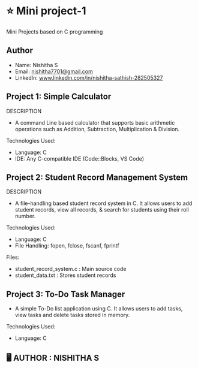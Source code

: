 # ⭐️ Mini project-1
Mini Projects based on C programming 

## Author 
- Name: Nishitha S
- Email: nishitha7701@gmail.com
- LinkedIn: www.linkedin.com/in/nishitha-sathish-282505327
   
## Project 1: Simple Calculator
DESCRIPTION
- A command Line based calculator that supports basic arithmetic operations such as Addition, Subtraction, Multiplication & Division.

Technologies Used: 
- Language: C
- IDE: Any C-compatible IDE (Code::Blocks, VS Code)

## Project 2: Student Record Management System 
DESCRIPTION 
- A file-handling based student record system in C. It allows users to add student records, view all records, & search for students using their roll number.

Technologies Used: 
- Language: C
- File Handling: fopen, fclose, fscanf, fprintf

Files: 
- student_record_system.c : Main source code
- student_data.txt : Stores student records

## Project 3: To-Do Task Manager
- A simple To-Do list application using C. It allows users to add tasks, view tasks and delete tasks stored in memory.

Technologies Used: 
- Language: C

## 🖥️ AUTHOR : NISHITHA S
